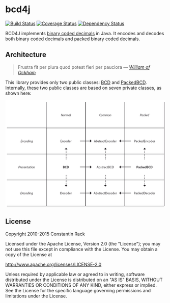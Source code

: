 # bcd4j

[![Build Status](https://img.shields.io/travis/c-rack/bcd4j.svg?branch=master&style=flat)](https://travis-ci.org/c-rack/bcd4j)
[![Coverage Status](http://img.shields.io/coveralls/c-rack/bcd4j/master.svg?style=flat)](https://coveralls.io/r/c-rack/bcd4j?branch=master)
[![Dependency Status](https://www.versioneye.com/user/projects/555e278e634daa5dc8000f4b/badge.svg?style=flat)](https://www.versioneye.com/user/projects/555e278e634daa5dc8000f4b)

BCD4J implements [binary coded decimals](http://en.wikipedia.org/wiki/Binary-coded_decimal) in Java.
It encodes and decodes both binary coded decimals and packed binary coded decimals.

## Architecture

> Frustra fit per plura quod potest fieri per pauciora
> &mdash; *[William of Ockham](https://en.wikipedia.org/wiki/Occam%27s_razor)*

This library provides only two public classes:
[BCD](https://github.com/c-rack/bcd4j/blob/master/src/main/java/co/nstant/in/bcd4j/BCD.java)
and
[PackedBCD](https://github.com/c-rack/bcd4j/blob/master/src/main/java/co/nstant/in/bcd4j/PackedBCD.java).
Internally, these two public classes are based on seven private classes, as shown here:

![Architecture](https://github.com/c-rack/bcd4j/blob/master/design.png)

## License

Copyright 2010-2015 Constantin Rack

Licensed under the Apache License, Version 2.0 (the "License"); you may not use this file except in compliance with the License. You may obtain a copy of the License at

   http://www.apache.org/licenses/LICENSE-2.0

Unless required by applicable law or agreed to in writing, software distributed under the License is distributed on an "AS IS" BASIS, WITHOUT WARRANTIES OR CONDITIONS OF ANY KIND, either express or implied. See the License for the specific language governing permissions and limitations under the License.
